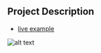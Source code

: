 ## Project Description

* [live example](https://learning-zone.github.io/website-templates/gunmetal-portal/)

![alt text](https://github.com/learning-zone/Website-Templates/blob/master/assets/Gunmetal.png "Gunmetal")
